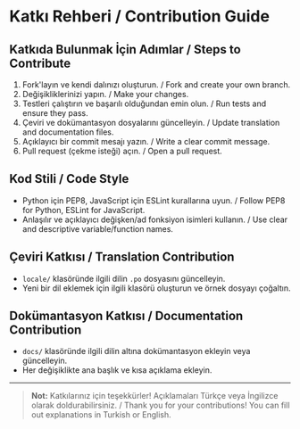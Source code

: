 # Katkı Rehberi / Contribution Guide

## Katkıda Bulunmak İçin Adımlar / Steps to Contribute

1. Fork'layın ve kendi dalınızı oluşturun. / Fork and create your own branch.
2. Değişikliklerinizi yapın. / Make your changes.
3. Testleri çalıştırın ve başarılı olduğundan emin olun. / Run tests and ensure they pass.
4. Çeviri ve dokümantasyon dosyalarını güncelleyin. / Update translation and documentation files.
5. Açıklayıcı bir commit mesajı yazın. / Write a clear commit message.
6. Pull request (çekme isteği) açın. / Open a pull request.

## Kod Stili / Code Style
- Python için PEP8, JavaScript için ESLint kurallarına uyun. / Follow PEP8 for Python, ESLint for JavaScript.
- Anlaşılır ve açıklayıcı değişken/ad fonksiyon isimleri kullanın. / Use clear and descriptive variable/function names.

## Çeviri Katkısı / Translation Contribution
- `locale/` klasöründe ilgili dilin `.po` dosyasını güncelleyin.
- Yeni bir dil eklemek için ilgili klasörü oluşturun ve örnek dosyayı çoğaltın.

## Dokümantasyon Katkısı / Documentation Contribution
- `docs/` klasöründe ilgili dilin altına dokümantasyon ekleyin veya güncelleyin.
- Her değişiklikte ana başlık ve kısa açıklama ekleyin.

---

> **Not:** Katkılarınız için teşekkürler! Açıklamaları Türkçe veya İngilizce olarak doldurabilirsiniz. / Thank you for your contributions! You can fill out explanations in Turkish or English. 